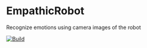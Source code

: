 # EmpathicRobot

Recognize emotions using camera images of the robot

[![Build](https://github.com/BB8-2020/EmpathicRobot/blob/main/.github/workflows/python-build.yml/badge.svg)](https://github.com/BB8-2020/EmpathicRobot/blob/main/.github/workflows/python-build.yml)
